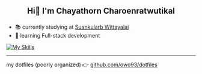 ## <p align='center'>Hi👋 I'm Chayathorn Charoenratwutikal</p>

- 📚 currently studying at [Suankularb Wittayalai](http://www.mysk.school)
- 🌱 learning Full-stack development

[![My Skills](https://skills.thijs.gg/icons?i=git,docker,py,c,figma,html,ts,js,nodejs,react,nextjs,nuxtjs,lua,vim)](https://skills.thijs.gg)

---

my dotfiles (poorly organized) 👉 [github.com/owo93/dotfiles](https://github.com/owo93/dotfiles)
